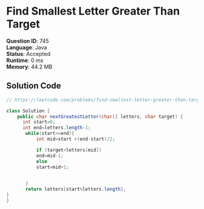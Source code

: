 # Find Smallest Letter Greater Than Target

**Question ID**: 745  
**Language**: Java  
**Status**: Accepted  
**Runtime**: 0 ms  
**Memory**: 44.2 MB  

## Solution Code
```java
// https://leetcode.com/problems/find-smallest-letter-greater-than-target

class Solution {
    public char nextGreatestLetter(char[] letters, char target) {
      int start=0;
      int end=letters.length-1;
       while(start<=end){
           int mid=start +(end-start)/2;

           if (target<letters[mid])
           end=mid-1;
           else
           start=mid+1;
           

       }
       return letters[start%letters.length];
}
}
```
